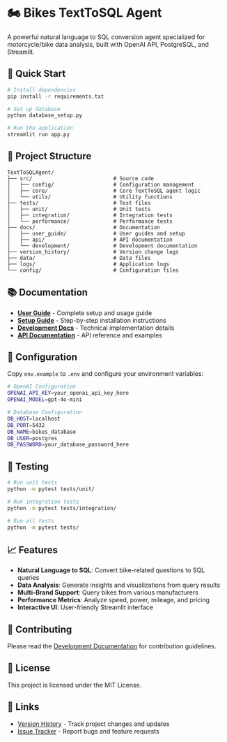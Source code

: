 # 🏍️ Bikes TextToSQL Agent

A powerful natural language to SQL conversion agent specialized for motorcycle/bike data analysis, built with OpenAI API, PostgreSQL, and Streamlit.

## 🚀 Quick Start

```bash
# Install dependencies
pip install -r requirements.txt

# Set up database
python database_setup.py

# Run the application
streamlit run app.py
```

## 📁 Project Structure

```
TextToSQLAgent/
├── src/                          # Source code
│   ├── config/                   # Configuration management
│   ├── core/                     # Core TextToSQL agent logic
│   └── utils/                    # Utility functions
├── tests/                        # Test files
│   ├── unit/                     # Unit tests
│   ├── integration/              # Integration tests
│   └── performance/              # Performance tests
├── docs/                         # Documentation
│   ├── user_guide/               # User guides and setup
│   ├── api/                      # API documentation
│   └── development/              # Development documentation
├── version_history/              # Version change logs
├── data/                         # Data files
├── logs/                         # Application logs
└── config/                       # Configuration files
```

## 📚 Documentation

- **[User Guide](docs/user_guide/README.md)** - Complete setup and usage guide
- **[Setup Guide](docs/user_guide/SETUP_GUIDE.md)** - Step-by-step installation instructions
- **[Development Docs](docs/development/)** - Technical implementation details
- **[API Documentation](docs/api/)** - API reference and examples

## 🔧 Configuration

Copy `env.example` to `.env` and configure your environment variables:

```bash
# OpenAI Configuration
OPENAI_API_KEY=your_openai_api_key_here
OPENAI_MODEL=gpt-4o-mini

# Database Configuration
DB_HOST=localhost
DB_PORT=5432
DB_NAME=bikes_database
DB_USER=postgres
DB_PASSWORD=your_database_password_here
```

## 🧪 Testing

```bash
# Run unit tests
python -m pytest tests/unit/

# Run integration tests
python -m pytest tests/integration/

# Run all tests
python -m pytest tests/
```

## 📈 Features

- **Natural Language to SQL**: Convert bike-related questions to SQL queries
- **Data Analysis**: Generate insights and visualizations from query results
- **Multi-Brand Support**: Query bikes from various manufacturers
- **Performance Metrics**: Analyze speed, power, mileage, and pricing
- **Interactive UI**: User-friendly Streamlit interface

## 🤝 Contributing

Please read the [Development Documentation](docs/development/) for contribution guidelines.

## 📄 License

This project is licensed under the MIT License.

## 🔗 Links

- [Version History](version_history/) - Track project changes and updates
- [Issue Tracker](https://github.com/your-repo/issues) - Report bugs and feature requests 